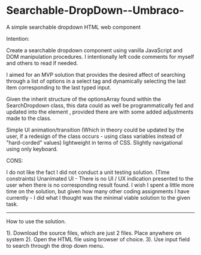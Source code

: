 # Searchable-DropDown--Umbraco-
A simple searchable dropdown HTML web component

Intention: 

Create a searchable dropdown component using vanilla JavaScript and DOM manipulation procedures. 
I intentionally left code comments for myself and others to read if needed. 

I aimed for an MVP solution that provides the desired affect of searching through a list of options in a select tag and dynamically selecting the last item corresponding to the last typed input. 

Given the inherit structure of the optionsArray found within the SearchDropdown class, this data could as well be programmatically fed and updated into the element , provided there are with some added adjustments made to the class. 

Simple UI animation/transition (Which in theory could be updated by the user, if a redesign of the class occurs - using class variables instead of "hard-corded" values)
lightweight in terms of CSS. 
Slightly navigational using only keyboard.

CONS: 

I do not like the fact I did not conduct a unit testing solution. (Time constraints)
Unanimated UI - There is no UI  / UX indication presented to the user when there is no corresponding result found.
I wish I spent a little more time on the solution, but given how many other coding assignments I have currently - I did what I thought was the minimal viable solution to the given task. 

------------------------- 
How to use the solution. 

1). Download the source files, which are just 2 files. Place anywhere on system
2). Open the HTML file using browser of choice. 
3). Use input field to search through the drop down menu.
